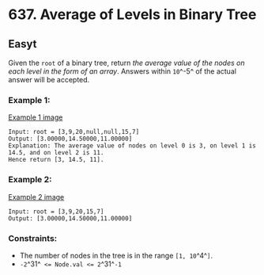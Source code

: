 # 637. Average of Levels in Binary Tree


## Easyt

Given the `root` of a binary tree, return *the average value of the nodes on each level in the form of an array*. Answers within `10`^-5^ of the actual answer will be accepted.

### Example 1:
[Example 1 image](https://assets.leetcode.com/uploads/2021/03/09/avg1-tree.jpg)
```console
Input: root = [3,9,20,null,null,15,7]
Output: [3.00000,14.50000,11.00000]
Explanation: The average value of nodes on level 0 is 3, on level 1 is 14.5, and on level 2 is 11.
Hence return [3, 14.5, 11].
```

### Example 2:
[Example 2 image](https://assets.leetcode.com/uploads/2021/03/09/avg2-tree.jpg)
```console
Input: root = [3,9,20,15,7]
Output: [3.00000,14.50000,11.00000]
```

### Constraints:

- The number of nodes in the tree is in the range `[1, 10`^4^`]`.
- `-2`^31^` <= Node.val <= 2`^31^`-1`